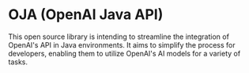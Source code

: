 # OJA (OpenAI Java API)

This open source library is intending to streamline the integration of OpenAI's API in Java environments.
It aims to simplify the process for developers, enabling them to utilize OpenAI's AI models for a variety of tasks.